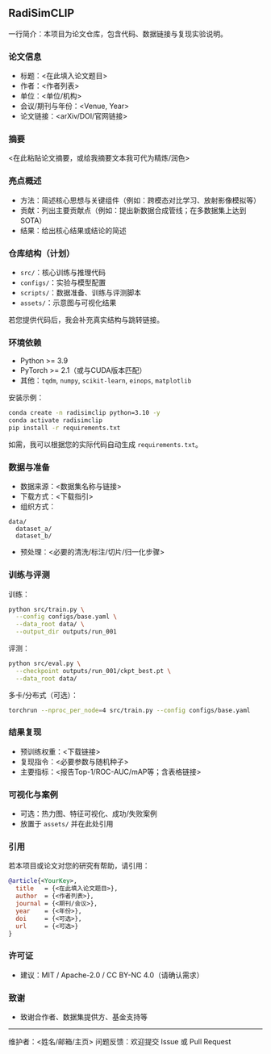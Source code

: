 ## RadiSimCLIP

一行简介：本项目为论文仓库，包含代码、数据链接与复现实验说明。

### 论文信息
- 标题：<在此填入论文题目>
- 作者：<作者列表>
- 单位：<单位/机构>
- 会议/期刊与年份：<Venue, Year>
- 论文链接：<arXiv/DOI/官网链接>

### 摘要
<在此粘贴论文摘要，或给我摘要文本我可代为精炼/润色>

### 亮点概述
- 方法：简述核心思想与关键组件（例如：跨模态对比学习、放射影像模拟等）
- 贡献：列出主要贡献点（例如：提出新数据合成管线；在多数据集上达到SOTA）
- 结果：给出核心结果或结论的简述

### 仓库结构（计划）
- `src/`：核心训练与推理代码
- `configs/`：实验与模型配置
- `scripts/`：数据准备、训练与评测脚本
- `assets/`：示意图与可视化结果

若您提供代码后，我会补充真实结构与跳转链接。

### 环境依赖
- Python >= 3.9
- PyTorch >= 2.1（或与CUDA版本匹配）
- 其他：`tqdm`, `numpy`, `scikit-learn`, `einops`, `matplotlib`

安装示例：
```bash
conda create -n radisimclip python=3.10 -y
conda activate radisimclip
pip install -r requirements.txt
```

如需，我可以根据您的实际代码自动生成 `requirements.txt`。

### 数据与准备
- 数据来源：<数据集名称与链接>
- 下载方式：<下载指引>
- 组织方式：
```
data/
  dataset_a/
  dataset_b/
```
- 预处理：<必要的清洗/标注/切片/归一化步骤>

### 训练与评测
训练：
```bash
python src/train.py \
  --config configs/base.yaml \
  --data_root data/ \
  --output_dir outputs/run_001
```

评测：
```bash
python src/eval.py \
  --checkpoint outputs/run_001/ckpt_best.pt \
  --data_root data/
```

多卡/分布式（可选）：
```bash
torchrun --nproc_per_node=4 src/train.py --config configs/base.yaml
```

### 结果复现
- 预训练权重：<下载链接>
- 复现指令：<必要参数与随机种子>
- 主要指标：<报告Top-1/ROC-AUC/mAP等；含表格链接>

### 可视化与案例
- 可选：热力图、特征可视化、成功/失败案例
- 放置于 `assets/` 并在此处引用

### 引用
若本项目或论文对您的研究有帮助，请引用：
```bibtex
@article{<YourKey>,
  title   = {<在此填入论文题目>},
  author  = {<作者列表>},
  journal = {<期刊/会议>},
  year    = {<年份>},
  doi     = {<可选>},
  url     = {<可选>}
}
```

### 许可证
- 建议：MIT / Apache-2.0 / CC BY-NC 4.0（请确认需求）

### 致谢
- 致谢合作者、数据集提供方、基金支持等

---

维护者：<姓名/邮箱/主页>
问题反馈：欢迎提交 Issue 或 Pull Request